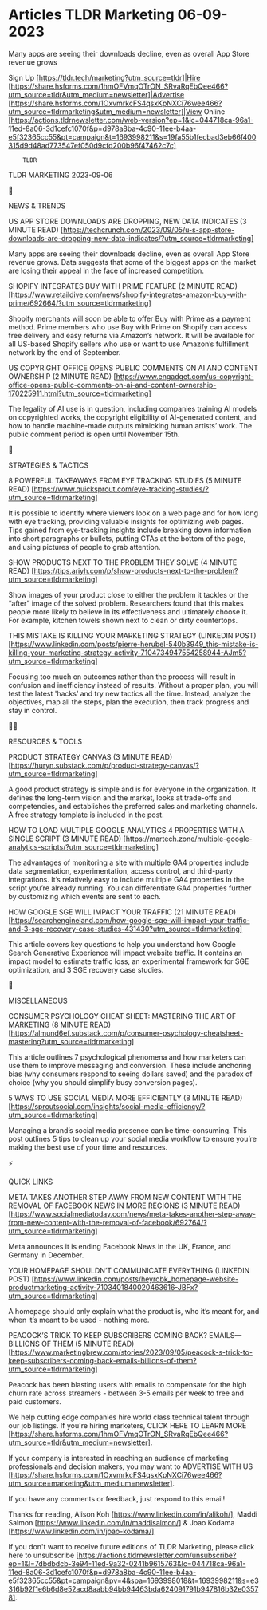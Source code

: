 # Articles TLDR Marketing 06-09-2023

Many apps are seeing their downloads decline, even as overall App
Store revenue grows  

Sign Up [https://tldr.tech/marketing?utm_source=tldr]|Hire
[https://share.hsforms.com/1hmOFVmqOTrON_SRvaRqEbQee466?utm_source=tldr&utm_medium=newsletter]|Advertise
[https://share.hsforms.com/1OxvmrkcFS4qsxKpNXCi76wee466?utm_source=tldrmarketing&utm_medium=newsletter]|View
Online
[https://actions.tldrnewsletter.com/web-version?ep=1&lc=044718ca-96a1-11ed-8a06-3d1cefc1070f&p=d978a8ba-4c90-11ee-b4aa-e5f32365cc55&pt=campaign&t=1693998211&s=19fa55b1fecbad3eb66f400315d9d48ad773547ef050d9cfd200b96f47462c7c]


		TLDR 

TLDR MARKETING 2023-09-06

📱 

NEWS & TRENDS

US APP STORE DOWNLOADS ARE DROPPING, NEW DATA INDICATES (3 MINUTE
READ)
[https://techcrunch.com/2023/09/05/u-s-app-store-downloads-are-dropping-new-data-indicates/?utm_source=tldrmarketing]

Many apps are seeing their downloads decline, even as overall App
Store revenue grows. Data suggests that some of the biggest apps on
the market are losing their appeal in the face of increased
competition. 

SHOPIFY INTEGRATES BUY WITH PRIME FEATURE (2 MINUTE READ)
[https://www.retaildive.com/news/shopify-integrates-amazon-buy-with-prime/692664/?utm_source=tldrmarketing]

Shopify merchants will soon be able to offer Buy with Prime as a
payment method. Prime members who use Buy with Prime on Shopify can
access free delivery and easy returns via Amazon’s network. It will
be available for all US-based Shopify sellers who use or want to use
Amazon’s fulfillment network by the end of September. 

US COPYRIGHT OFFICE OPENS PUBLIC COMMENTS ON AI AND CONTENT OWNERSHIP
(2 MINUTE READ)
[https://www.engadget.com/us-copyright-office-opens-public-comments-on-ai-and-content-ownership-170225911.html?utm_source=tldrmarketing]

The legality of AI use is in question, including companies training AI
models on copyrighted works, the copyright eligibility of AI-generated
content, and how to handle machine-made outputs mimicking human
artists’ work. The public comment period is open until November
15th. 

🚀 

STRATEGIES & TACTICS

8 POWERFUL TAKEAWAYS FROM EYE TRACKING STUDIES (5 MINUTE READ)
[https://www.quicksprout.com/eye-tracking-studies/?utm_source=tldrmarketing]

It is possible to identify where viewers look on a web page and for
how long with eye tracking, providing valuable insights for optimizing
web pages. Tips gained from eye-tracking insights include breaking
down information into short paragraphs or bullets, putting CTAs at the
bottom of the page, and using pictures of people to grab attention. 

SHOW PRODUCTS NEXT TO THE PROBLEM THEY SOLVE (4 MINUTE READ)
[https://tips.ariyh.com/p/show-products-next-to-the-problem?utm_source=tldrmarketing]

Show images of your product close to either the problem it tackles or
the “after” image of the solved problem. Researchers found that
this makes people more likely to believe in its effectiveness and
ultimately choose it. For example, kitchen towels shown next to clean
or dirty countertops. 

THIS MISTAKE IS KILLING YOUR MARKETING STRATEGY (LINKEDIN POST)
[https://www.linkedin.com/posts/pierre-herubel-540b3949_this-mistake-is-killing-your-marketing-strategy-activity-7104734947554258944-AJm5?utm_source=tldrmarketing]

Focusing too much on outcomes rather than the process will result in
confusion and inefficiency instead of results. Without a proper plan,
you will test the latest 'hacks’ and try new tactics all the time.
Instead, analyze the objectives, map all the steps, plan the
execution, then track progress and stay in control. 

🧑‍💻 

RESOURCES & TOOLS

PRODUCT STRATEGY CANVAS (3 MINUTE READ)
[https://huryn.substack.com/p/product-strategy-canvas/?utm_source=tldrmarketing]

A good product strategy is simple and is for everyone in the
organization. It defines the long-term vision and the market, looks at
trade-offs and competencies, and establishes the preferred sales and
marketing channels. A free strategy template is included in the post. 

HOW TO LOAD MULTIPLE GOOGLE ANALYTICS 4 PROPERTIES WITH A SINGLE
SCRIPT (3 MINUTE READ)
[https://martech.zone/multiple-google-analytics-scripts/?utm_source=tldrmarketing]

The advantages of monitoring a site with multiple GA4 properties
include data segmentation, experimentation, access control, and
third-party integrations. It’s relatively easy to include multiple
GA4 properties in the script you’re already running. You can
differentiate GA4 properties further by customizing which events are
sent to each. 

HOW GOOGLE SGE WILL IMPACT YOUR TRAFFIC (21 MINUTE READ)
[https://searchengineland.com/how-google-sge-will-impact-your-traffic-and-3-sge-recovery-case-studies-431430?utm_source=tldrmarketing]

This article covers key questions to help you understand how Google
Search Generative Experience will impact website traffic. It contains
an impact model to estimate traffic loss, an experimental framework
for SGE optimization, and 3 SGE recovery case studies. 

🎁 

MISCELLANEOUS

CONSUMER PSYCHOLOGY CHEAT SHEET: MASTERING THE ART OF MARKETING (8
MINUTE READ)
[https://almund6ef.substack.com/p/consumer-psychology-cheatsheet-mastering?utm_source=tldrmarketing]

This article outlines 7 psychological phenomena and how marketers can
use them to improve messaging and conversion. These include anchoring
bias (why consumers respond to seeing dollars saved) and the paradox
of choice (why you should simplify busy conversion pages). 

5 WAYS TO USE SOCIAL MEDIA MORE EFFICIENTLY (8 MINUTE READ)
[https://sproutsocial.com/insights/social-media-efficiency/?utm_source=tldrmarketing]

Managing a brand’s social media presence can be time-consuming. This
post outlines 5 tips to clean up your social media workflow to ensure
you’re making the best use of your time and resources. 

⚡ 

QUICK LINKS

META TAKES ANOTHER STEP AWAY FROM NEW CONTENT WITH THE REMOVAL OF
FACEBOOK NEWS IN MORE REGIONS (3 MINUTE READ)
[https://www.socialmediatoday.com/news/meta-takes-another-step-away-from-new-content-with-the-removal-of-facebook/692764/?utm_source=tldrmarketing]

Meta announces it is ending Facebook News in the UK, France, and
Germany in December. 

YOUR HOMEPAGE SHOULDN’T COMMUNICATE EVERYTHING (LINKEDIN POST)
[https://www.linkedin.com/posts/heyrobk_homepage-website-productmarketing-activity-7103401840020463616-JBFx?utm_source=tldrmarketing]

A homepage should only explain what the product is, who it’s meant
for, and when it’s meant to be used - nothing more. 

PEACOCK’S TRICK TO KEEP SUBSCRIBERS COMING BACK? EMAILS—BILLIONS
OF THEM (5 MINUTE READ)
[https://www.marketingbrew.com/stories/2023/09/05/peacock-s-trick-to-keep-subscribers-coming-back-emails-billions-of-them?utm_source=tldrmarketing]

Peacock has been blasting users with emails to compensate for the high
churn rate across streamers - between 3-5 emails per week to free and
paid customers. 

 We help cutting edge companies hire world class technical talent
through our job listings. If you're hiring marketers, CLICK HERE TO
LEARN MORE
[https://share.hsforms.com/1hmOFVmqOTrON_SRvaRqEbQee466?utm_source=tldr&utm_medium=newsletter].


If your company is interested in reaching an audience of marketing
professionals and decision makers, you may want to ADVERTISE WITH US
[https://share.hsforms.com/1OxvmrkcFS4qsxKpNXCi76wee466?utm_source=marketing&utm_medium=newsletter].


If you have any comments or feedback, just respond to this email! 

Thanks for reading, 
Alison Koh [https://www.linkedin.com/in/alikoh/], Maddi Salmon
[https://www.linkedin.com/in/maddisalmon/] & Joao Kodama
[https://www.linkedin.com/in/joao-kodama/] 

If you don't want to receive future editions of TLDR Marketing,
please click here to unsubscribe
[https://actions.tldrnewsletter.com/unsubscribe?ep=1&l=7dbdbdcb-3e94-11ed-9a32-0241b9615763&lc=044718ca-96a1-11ed-8a06-3d1cefc1070f&p=d978a8ba-4c90-11ee-b4aa-e5f32365cc55&pt=campaign&pv=4&spa=1693998018&t=1693998211&s=e3316b92f1e6b6d8e52acd8aabb94bb94463bda624091791b947816b32e03578].